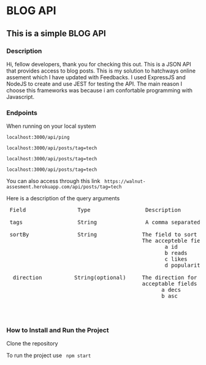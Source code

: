 # BLOG API

## This is a simple BLOG API

### Description
Hi, fellow developers, thank you for checking this out. This is a JSON API that provides access to blog posts. 
This is my solution to hatchways online assement which I have updated with Feedbacks.
I used ExpressJS and NodeJS to create and use JEST for testing the API. 
The main reason I choose this frameworks was because i am confortable programming with Javascript.

### Endpoints
When running on your local system 

```localhost:3000/api/ping ```

```localhost:3000/api/posts/tag=tech```

```localhost:3000/api/posts/tag=tech```

```localhost:3000/api/posts/tag=tech```

 You can also access through this link ``` https://walnut-assesment.herokuapp.com/api/posts/tag=tech```
 
 Here is a description of the query arguments 
 
 
 <pre>
 Field                Type                 Description                           Default       Example 
 
 tags                 String               A comma separated list of tags         NA           science,tech
 
 sortBy               String              The field to sort the posts by.         id           popularity
                                          The accepteble fields are:
                                                 a id
                                                 b reads
                                                 c likes 
                                                 d popularity
                                                 
  direction          String(optional)     The direction for sorting.The            asc           asc 
                                          acceptable fields are:
                                                a decs
                                                b asc
                         
 
 </pre>
                            


### How to Install and Run the Project
Clone the repository

To run the project use ``` npm start```
